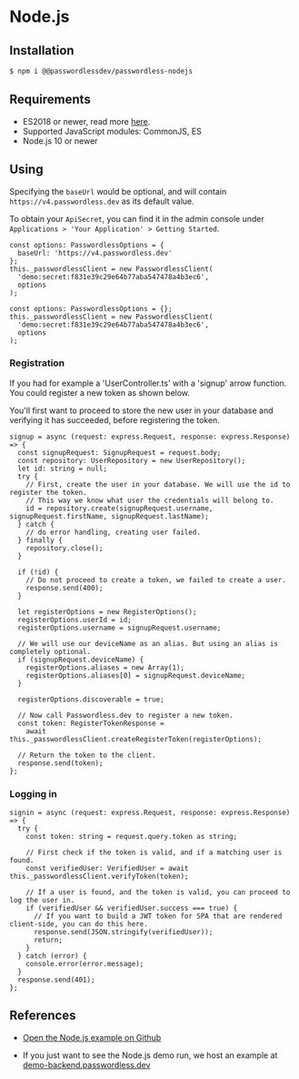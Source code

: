 # Node.js

## Installation

```bash
$ npm i @@passwordlessdev/passwordless-nodejs
```

## Requirements

- ES2018 or newer, read more [here](https://node.green/).
- Supported JavaScript modules: CommonJS, ES
- Node.js 10 or newer

## Using

Specifying the `baseUrl` would be optional, and will contain `https://v4.passwordless.dev` as its default value.

To obtain your `ApiSecret`, you can find it in the admin console under `Applications > 'Your Application' > Getting Started`.

```tsx
const options: PasswordlessOptions = {
  baseUrl: 'https://v4.passwordless.dev'
};
this._passwordlessClient = new PasswordlessClient(
  'demo:secret:f831e39c29e64b77aba547478a4b3ec6',
  options
);
```

```tsx
const options: PasswordlessOptions = {};
this._passwordlessClient = new PasswordlessClient(
  'demo:secret:f831e39c29e64b77aba547478a4b3ec6',
  options
);
```

### Registration

If you had for example a 'UserController.ts' with a 'signup' arrow function. You could register a new token as shown below.

You'll first want to proceed to store the new user in your database and verifying it has succeeded, before registering the token.

```tsx
signup = async (request: express.Request, response: express.Response) => {
  const signupRequest: SignupRequest = request.body;
  const repository: UserRepository = new UserRepository();
  let id: string = null;
  try {
    // First, create the user in your database. We will use the id to register the token.
    // This way we know what user the credentials will belong to.
    id = repository.create(signupRequest.username, signupRequest.firstName, signupRequest.lastName);
  } catch {
    // do error handling, creating user failed.
  } finally {
    repository.close();
  }

  if (!id) {
    // Do not proceed to create a token, we failed to create a user.
    response.send(400);
  }

  let registerOptions = new RegisterOptions();
  registerOptions.userId = id;
  registerOptions.username = signupRequest.username;

  // We will use our deviceName as an alias. But using an alias is completely optional.
  if (signupRequest.deviceName) {
    registerOptions.aliases = new Array(1);
    registerOptions.aliases[0] = signupRequest.deviceName;
  }

  registerOptions.discoverable = true;

  // Now call Passwordless.dev to register a new token.
  const token: RegisterTokenResponse =
    await this._passwordlessClient.createRegisterToken(registerOptions);

  // Return the token to the client.
  response.send(token);
};
```

### Logging in

```tsx
signin = async (request: express.Request, response: express.Response) => {
  try {
    const token: string = request.query.token as string;

    // First check if the token is valid, and if a matching user is found.
    const verifiedUser: VerifiedUser = await this._passwordlessClient.verifyToken(token);

    // If a user is found, and the token is valid, you can proceed to log the user in.
    if (verifiedUser && verifiedUser.success === true) {
      // If you want to build a JWT token for SPA that are rendered client-side, you can do this here.
      response.send(JSON.stringify(verifiedUser));
      return;
    }
  } catch (error) {
    console.error(error.message);
  }
  response.send(401);
};
```

## References

- [Open the Node.js example on Github](https://github.com/passwordless/passwordless-nodejs-example)

- If you just want to see the Node.js demo run, we host an example at [demo-backend.passwordless.dev](https://demo-backend.passwordless.dev/)
